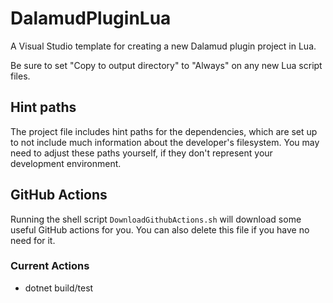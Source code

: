 # DalamudPluginLua
A Visual Studio template for creating a new Dalamud plugin project in Lua.

Be sure to set "Copy to output directory" to "Always" on any new Lua script files.

## Hint paths
The project file includes hint paths for the dependencies, which are set up to not include much information about the developer's filesystem.
You may need to adjust these paths yourself, if they don't represent your development environment.

## GitHub Actions
Running the shell script `DownloadGithubActions.sh` will download some useful GitHub actions for you. You can also delete this file if you have no need for it.

### Current Actions
  * dotnet build/test